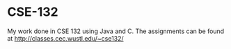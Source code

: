 # CSE-132

My work done in CSE 132 using Java and C. The assignments can be found at http://classes.cec.wustl.edu/~cse132/
